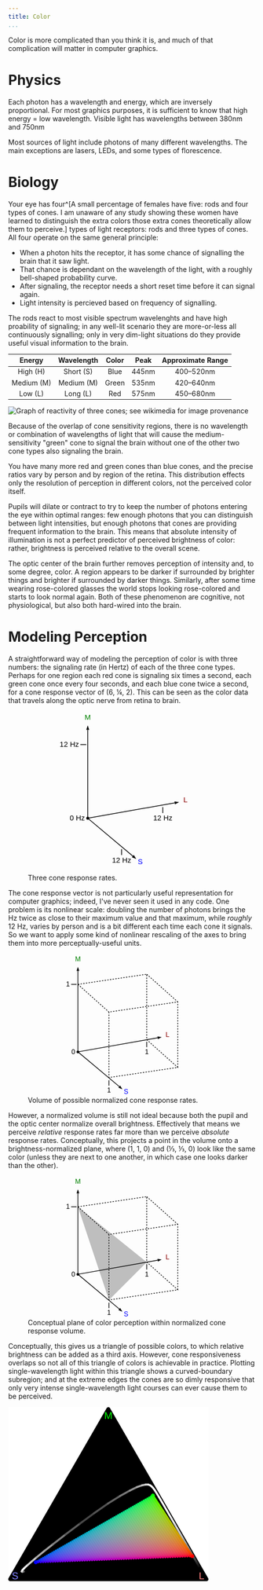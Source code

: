 ```yaml
---
title: Color
...
```



Color is more complicated than you think it is, and much of that complication will matter in computer graphics.


# Physics

Each photon has a wavelength and energy, which are inversely proportional. For most graphics purposes, it is sufficient to know that high energy = low wavelength. Visible light has wavelengths between 380nm and 750nm

Most sources of light include photons of many different wavelengths. The main exceptions are lasers, LEDs, and some types of florescence.


# Biology

Your eye has four^[A small percentage of females have five: rods and four types of cones. I am unaware of any study showing these women have learned to distinguish the extra colors those extra cones theoretically allow them to perceive.] types of light receptors: rods and three types of cones. All four operate on the same general principle:

- When a photon hits the receptor, it has some chance of signalling the brain that it saw light.
- That chance is dependant on the wavelength of the light, with a roughly bell-shaped probability curve.
- After signaling, the receptor needs a short reset time before it can signal again.
- Light intensity is percieved based on frequency of signalling.

The rods react to most visible spectrum wavelenghts and have high proability of signaling; in any well-lit scenario they are more-or-less all continuously signalling; only in very dim-light situations do they provide useful visual information to the brain.

| Energy | Wavelength | Color | Peak | Approximate Range |
|:------:|:----------:|:-----:|:----:|:-----:|
| High (H) | Short (S) | Blue | 445nm | 400–520nm |
| Medium (M) | Medium (M) | Green | 535nm | 420–640nm |
| Low (L) | Long (L) | Red | 575nm | 450–680nm |

![Graph of reactivity of three cones; see [wikimedia](https://commons.wikimedia.org/wiki/File:Cones_SMJ2_E.svg) for image provenance](https://upload.wikimedia.org/wikipedia/commons/1/1e/Cones_SMJ2_E.svg)

Because of the overlap of cone sensitivity regions, there is no wavelength or combination of wavelengths of light that will cause the medium-sensitivity "green" cone to signal the brain without one of the other two cone types also signaling the brain.

You have many more red and green cones than blue cones, and the precise ratios vary by person and by region of the retina. This distribution effects only the resolution of perception in different colors, not the perceived color itself.

Pupils will dilate or contract to try to keep the number of photons entering the eye within optimal ranges: few enough photons that you can distinguish between light intensities, but enough photons that cones are providing frequent information to the brain. This means that absolute intensity of illumination is not a perfect predictor of perceived brightness of color: rather, brightness is perceived relative to the overall scene.

The optic center of the brain further removes perception of intensity and, to some degree, color. A region appears to be darker if surrounded by brighter things and brighter if surrounded by darker things. Similarly, after some time wearing rose-colored glasses the world stops looking rose-colored and starts to look normal again. Both of these phenomenon are cognitive, not physiological, but also both hard-wired into the brain.


# Modeling Perception

A straightforward way of modeling the perception of color is with three numbers: the signaling rate (in Hertz) of each of the three cone types. Perhaps for one region each red cone is signaling six times a second, each green cone once every four seconds, and each blue cone twice a second, for a cone response vector of (6, ¼, 2). This can be seen as the color data that travels along the optic nerve from retina to brain.

<figure>
<svg viewBox="0 15 200 220" style="max-width:30em; display:table; margin:auto; font-size:10px; font-family:Arial;">
<circle cx="40" cy="160" r="2"/>
<line x1="40" y1="160" x2="40" y2="40" stroke="black"/>
<path d="m 40,40 -2,0 2,-6 2,6 Z"/>
<text x="40" y="26" text-anchor="middle" fill="green">M</text>
<g transform="translate(40,160) rotate(80) translate(-40,-160)">
<line x1="40" x2="40" y1="160" y2="40" stroke="black"/>
<path d="m 40,40 -2,0 2,-6 2,6 Z"/>
</g>
<text x="170" y="138" text-anchor="start" fill="darkred">L</text>
<g transform="translate(40,160) rotate(130) translate(-40,-160)">
<line x1="40" x2="40" y1="160" y2="80" stroke="black"/>
<path d="m 40,80 -2,0 2,-6 2,6 Z"/>
</g>
<text x="108" y="222" text-anchor="start" fill="blue">S</text>
<text x="36" y="163" text-anchor="end">0 Hz</text>
<line x1="30" y1="60" x2="38" y2="60" stroke="black"/>
<text x="28" y="63" text-anchor="end">12 Hz</text>
<line x1="142" y1="145" x2="142" y2="153" stroke="black"/>
<text x="142" y="163" text-anchor="middle">12 Hz</text>
<line x1="86" y1="202" x2="86" y2="210" stroke="black"/>
<text x="86" y="220" text-anchor="middle">12 Hz</text>
</svg>
<figcaption>Three cone response rates.</figcaption>
</figure>

The cone response vector is not particularly useful representation for computer graphics; indeed, I've never seen it used in any code. One problem is its nonlinear scale: doubling the number of photons brings the Hz twice as close to their maximum value and that maximum, while *roughly* 12 Hz, varies by person and is a bit different each time each cone it signals. So we want to apply some kind of nonlinear rescaling of the axes to bring them into more perceptually-useful units.

<figure>
<svg viewBox="0 15 240 210" style="max-width:33em; display:table; margin:auto; font-size:10px; font-family:Arial;">
<circle cx="40" cy="160" r="2"/>
<line x1="40" y1="160" x2="40" y2="40" stroke="black"/>
<path d="m 40,40 -2,0 2,-6 2,6 Z"/>
<text x="40" y="26" text-anchor="middle" fill="green">M</text>
<g transform="translate(40,160) rotate(80) translate(-40,-160)">
<line x1="40" x2="40" y1="160" y2="40" stroke="black"/>
<path d="m 40,40 -2,0 2,-6 2,6 Z"/>
</g>
<text x="170" y="138" text-anchor="start" fill="darkred">L</text>
<g transform="translate(40,160) rotate(130) translate(-40,-160)">
<line x1="40" x2="40" y1="160" y2="80" stroke="black"/>
<path d="m 40,80 -2,0 2,-6 2,6 Z"/>
</g>
<text x="108" y="222" text-anchor="start" fill="blue">S</text>
<text x="36" y="163" text-anchor="end">0</text>
<line x1="30" y1="60" x2="38" y2="60" stroke="black"/>
<text x="28" y="63" text-anchor="end">1</text>
<line x1="142" y1="145" x2="142" y2="153" stroke="black"/>
<text x="142" y="163" text-anchor="middle">1</text>
<line x1="86" y1="202" x2="86" y2="210" stroke="black"/>
<text x="86" y="220" text-anchor="middle">1</text>
<g stroke-dasharray="2 2" fill="none" stroke="black">
<path d="m 40,60 102,-15 0,97 46,41 -102,15 0,-97 102,-15 0,97 M 40,60 l 46,41 M 40,60 m 102,-15 46,41"/>
</g>
</svg>
<figcaption>Volume of possible normalized cone response rates.</figcaption>
</figure>

However, a normalized volume is still not ideal because both the pupil and the optic center normalize overall brightness. Effectively that means we perceive *relative* response rates far more than we perceive *absolute* response rates. Conceptually, this projects a point in the volume onto a brightness-normalized plane, where (1, 1, 0) and (⅓, ⅓, 0) look like the same color (unless they are next to one another, in which case one looks darker than the other).

<figure>
<svg viewBox="0 15 240 210" style="max-width:33em; display:table; margin:auto; font-size:10px; font-family:Arial;">
<circle cx="40" cy="160" r="2"/>
<line x1="40" y1="160" x2="40" y2="40" stroke="black"/>
<path d="m 40,40 -2,0 2,-6 2,6 Z"/>
<text x="40" y="26" text-anchor="middle" fill="green">M</text>
<g transform="translate(40,160) rotate(80) translate(-40,-160)">
<line x1="40" x2="40" y1="160" y2="40" stroke="black"/>
<path d="m 40,40 -2,0 2,-6 2,6 Z"/>
</g>
<text x="170" y="138" text-anchor="start" fill="darkred">L</text>
<g transform="translate(40,160) rotate(130) translate(-40,-160)">
<line x1="40" x2="40" y1="160" y2="80" stroke="black"/>
<path d="m 40,80 -2,0 2,-6 2,6 Z"/>
</g>
<text x="108" y="222" text-anchor="start" fill="blue">S</text>
<text x="36" y="163" text-anchor="end">0</text>
<line x1="30" y1="60" x2="38" y2="60" stroke="black"/>
<text x="28" y="63" text-anchor="end">1</text>
<line x1="142" y1="145" x2="142" y2="153" stroke="black"/>
<text x="142" y="163" text-anchor="middle">1</text>
<line x1="86" y1="202" x2="86" y2="210" stroke="black"/>
<text x="86" y="220" text-anchor="middle">1</text>
<g stroke-dasharray="2 2" fill="none" stroke="black">
<path d="m 40,60 102,-15 0,97 46,41 -102,15 0,-97 102,-15 0,97 M 40,60 l 46,41 M 40,60 m 102,-15 46,41"/>
</g>
<path d="m 40,60 102,82 -56,56 z" fill="rgba(0,0,0,0.25)"/>
</svg>
<figcaption>Conceptual plane of color perception within normalized cone response volume.</figcaption>
</figure>


Conceptually, this gives us a triangle of possible colors,
to which relative brightness can be added as a third axis.
However, cone responsiveness overlaps so not all of this triangle of colors is achievable in practice.
Plotting single-wavelength light within this triangle shows a curved-boundary subregion; and at the extreme edges the cones are so dimly responsive that only very intense single-wavelength light courses can ever cause them to be perceived.

![Single-wavelength lights within normalized cone response color triangle.](color-curve.svg)
